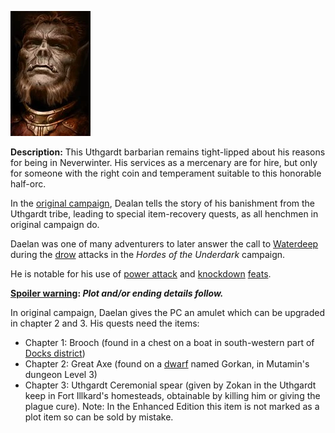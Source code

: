 ![1685387885630](image/DaelanRedTiger/1685387885630.png)

**Description:** This Uthgardt barbarian remains tight-lipped about his reasons for being in Neverwinter. His services as a mercenary are for hire, but only for someone with the right coin and temperament suitable to this honorable half-orc.

In the [original campaign](https://nwn.fandom.com/wiki/Original_campaign "Original campaign"), Dealan tells the story of his banishment from the Uthgardt tribe, leading to special item-recovery quests, as all henchmen in original campaign do.

Daelan was one of many adventurers to later answer the call to [Waterdeep](https://nwn.fandom.com/wiki/Waterdeep "Waterdeep") during the [drow](https://nwn.fandom.com/wiki/Drow "Drow") attacks in the *Hordes of the Underdark* campaign.

He is notable for his use of [power attack](https://nwn.fandom.com/wiki/Power_attack "Power attack") and [knockdown](https://nwn.fandom.com/wiki/Knockdown "Knockdown") [feats](https://nwn.fandom.com/wiki/Feat "Feat").

**[Spoiler warning](http://en.wikipedia.org/wiki/Spoiler_warning): *Plot and/or ending details follow.***

In original campaign, Daelan gives the PC an amulet which can be upgraded in chapter 2 and 3. His quests need the items:

* Chapter 1: Brooch (found in a chest on a boat in south-western part of [Docks district](https://nwn.fandom.com/wiki/Docks_district "Docks district"))
* Chapter 2: Great Axe (found on a [dwarf](https://nwn.fandom.com/wiki/Dwarf "Dwarf") named Gorkan, in Mutamin's dungeon Level 3)
* Chapter 3: Uthgardt Ceremonial spear (given by Zokan in the Uthgardt keep in Fort Illkard's homesteads, obtainable by killing him or giving the plague cure). Note: In the Enhanced Edition this item is not marked as a plot item so can be sold by mistake.
